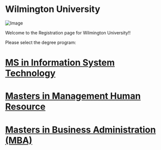 # Wilmington University


![Image](http://ccp.edu/sites/default/files/images/CollegePublicArt/wilmington.png)

Welcome to the Registration page for Wilmington University!!

Please select the degree program:
# [MS in Information System Technology](link1.md)
# [Masters in  Management Human Resource](link2.md)
# [Masters in Business Administration (MBA)](link3.md)

<!-- Add icon library -->
<link rel="stylesheet" href="https://cdnjs.cloudflare.com/ajax/libs/font-awesome/4.7.0/css/font-awesome.min.css">

<div class="icon-bar">
  <a class="active" href="#"><i class="fa fa-home"></i></a> 
  <a href="#"><i class="fa fa-search"></i></a> 
  <a href="#"><i class="fa fa-envelope"></i></a> 
  <a href="#"><i class="fa fa-globe"></i></a>
  <a href="#"><i class="fa fa-trash"></i></a> 
</div>
